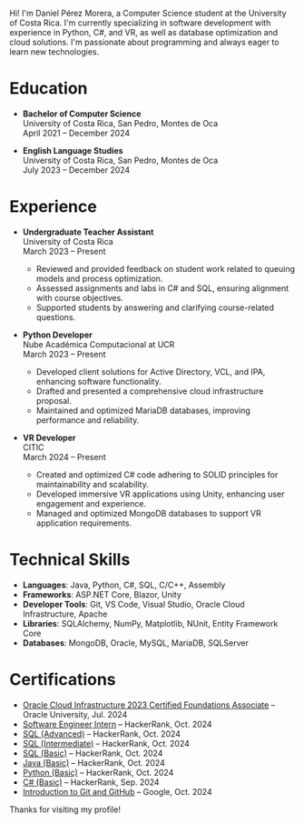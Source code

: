 Hi! I'm Daniel Pérez Morera, a Computer Science student at the University of Costa Rica. I'm currently specializing in software development with experience in Python, C#, and VR, as well as database optimization and cloud solutions. I'm passionate about programming and always eager to learn new technologies.

# Education

- **Bachelor of Computer Science**  
  University of Costa Rica, San Pedro, Montes de Oca  
  April 2021 – December 2024

- **English Language Studies**  
  University of Costa Rica, San Pedro, Montes de Oca  
  July 2023 – December 2024

# Experience

- **Undergraduate Teacher Assistant**  
  University of Costa Rica  
  March 2023 – Present  
  - Reviewed and provided feedback on student work related to queuing models and process optimization.
  - Assessed assignments and labs in C# and SQL, ensuring alignment with course objectives.
  - Supported students by answering and clarifying course-related questions.

- **Python Developer**  
  Nube Académica Computacional at UCR  
  March 2023 – Present  
  - Developed client solutions for Active Directory, VCL, and IPA, enhancing software functionality.
  - Drafted and presented a comprehensive cloud infrastructure proposal.
  - Maintained and optimized MariaDB databases, improving performance and reliability.

- **VR Developer**  
  CITIC  
  March 2024 – Present  
  - Created and optimized C# code adhering to SOLID principles for maintainability and scalability.
  - Developed immersive VR applications using Unity, enhancing user engagement and experience.
  - Managed and optimized MongoDB databases to support VR application requirements.

# Technical Skills

- **Languages**: Java, Python, C#, SQL, C/C++, Assembly
- **Frameworks**: ASP.NET Core, Blazor, Unity
- **Developer Tools**: Git, VS Code, Visual Studio, Oracle Cloud Infrastructure, Apache
- **Libraries**: SQLAlchemy, NumPy, Matplotlib, NUnit, Entity Framework Core
- **Databases**: MongoDB, Oracle, MySQL, MariaDB, SQLServer

# Certifications


- [Oracle Cloud Infrastructure 2023 Certified Foundations Associate](https://catalog-education.oracle.com/pls/certview/sharebadge?id=BCF9E38EFC05B3BAF2C4B6943E3E57DA5797B8CBCF1C539B75D0A3A999459B47) – Oracle University, Jul. 2024
- [Software Engineer Intern](https://www.hackerrank.com/certificates/3c4c8480500a) – HackerRank, Oct. 2024
- [SQL (Advanced)](https://www.hackerrank.com/certificates/4208d0707304) – HackerRank, Oct. 2024
- [SQL (Intermediate)](https://www.hackerrank.com/certificates/2ec29efde95c) – HackerRank, Oct. 2024
- [SQL (Basic)](https://www.hackerrank.com/certificates/40544a4f7b8b) – HackerRank, Oct. 2024
- [Java (Basic)](https://www.hackerrank.com/certificates/480131d566d6) – HackerRank, Oct. 2024
- [Python (Basic)](https://www.hackerrank.com/certificates/c2ddfd45b993) – HackerRank, Oct. 2024
- [C# (Basic)](https://www.hackerrank.com/certificates/0b690998f568) – HackerRank, Sep. 2024
- [Introduction to Git and GitHub](https://www.coursera.org/account/accomplishments/records/VS578IRRS3C8) – Google, Oct. 2024

Thanks for visiting my profile!
